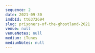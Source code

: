 ```yaml
---
sequence: 2
date: 2021-09-30
imdbId: tt6372694
slug: prisoners-of-the-ghostland-2021
venue: null
venueNotes: null
medium: iTunes
mediumNotes: null
---
```


